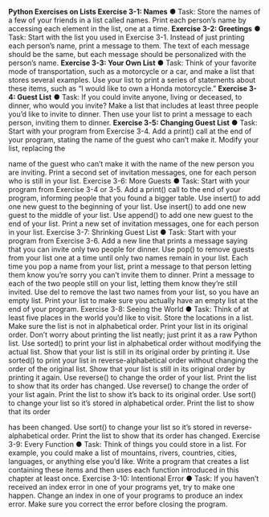 **Python Exercises on Lists Exercise 3-1: Names**
● Task: Store the names of a few of your friends in a list called names. Print each person’s name by accessing each element in the list, one at a time.
**Exercise 3-2: Greetings**
● Task: Start with the list you used in Exercise 3-1. Instead of just printing each person’s name, print a message to them. The text of each message should be the same, but each message should be personalized with the person’s name.
**Exercise 3-3: Your Own List**
● Task: Think of your favorite mode of transportation, such as a motorcycle or a car, and make a list that stores several examples. Use your list to print a series of statements about these items, such as “I would like to own a Honda motorcycle.”
**Exercise 3-4: Guest List**
● Task: If you could invite anyone, living or deceased, to dinner, who would you invite? Make a list that includes at least three people you’d like to invite to dinner. Then use your list to print a message to each person, inviting them to dinner.
**Exercise 3-5: Changing Guest List**
● Task: Start with your program from Exercise 3-4. Add a print() call at the end of your program, stating the name of the guest who can’t make it. Modify your list, replacing the
     
 name of the guest who can’t make it with the name of the new person you are inviting. Print a second set of invitation messages, one for each person who is still in your list.
Exercise 3-6: More Guests
● Task: Start with your program from Exercise 3-4 or 3-5. Add a print() call to the end of your program, informing people that you found a bigger table. Use insert() to add one new guest to the beginning of your list. Use insert() to add one new guest to the middle of your list. Use append() to add one new guest to the end of your list. Print a new set of invitation messages, one for each person in your list.
Exercise 3-7: Shrinking Guest List
● Task: Start with your program from Exercise 3-6. Add a new line that prints a message saying that you can invite only two people for dinner. Use pop() to remove guests from
your list one at a time until only two names remain in your list. Each time you pop a name from your list, print a message to that person letting them know you’re sorry you can’t invite them to dinner. Print a message to each of the two people still on your list, letting them know they’re still invited. Use del to remove the last two names from your list, so you have an empty list. Print your list to make sure you actually have an empty list at the end of your program.
Exercise 3-8: Seeing the World
● Task: Think of at least five places in the world you’d like to visit. Store the locations in a list. Make sure the list is not in alphabetical order. Print your list in its original order. Don’t worry about printing the list neatly; just print it as a raw Python list. Use sorted() to print your list in alphabetical order without modifying the actual list. Show that your list is still in its original order by printing it. Use sorted() to print your list in reverse-alphabetical order without changing the order of the original list. Show that your list is still in its original order by printing it again. Use reverse() to change the order of your list. Print the list to show that its order has changed. Use reverse() to change the order of your list again. Print the list to show it’s back to its original order. Use sort() to change your list so it’s stored in alphabetical order. Print the list to show that its order
   
has been changed. Use sort() to change your list so it’s stored in reverse-alphabetical order. Print the list to show that its order has changed.
Exercise 3-9: Every Function
● Task: Think of things you could store in a list. For example, you could make a list of mountains, rivers, countries, cities, languages, or anything else you’d like. Write a program that creates a list containing these items and then uses each function introduced in this chapter at least once.
Exercise 3-10: Intentional Error
● Task: If you haven’t received an index error in one of your programs yet, try to make one happen. Change an index in one of your programs to produce an index error. Make sure you correct the error before closing the program.
   